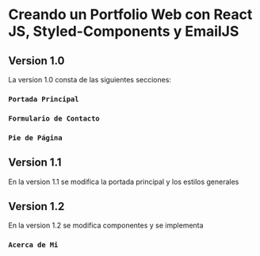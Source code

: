 # Creando un Portfolio Web con React JS, Styled-Components y EmailJS


## Version 1.0 

La version 1.0 consta de las siguientes secciones: 

### `Portada Principal`
### `Formulario de Contacto`
### `Pie de Página`


## Version 1.1 

En la version 1.1 se modifica la portada principal y los estilos generales  

## Version 1.2 

En la version 1.2 se modifica componentes y se implementa  
### `Acerca de Mi`

